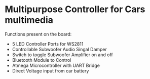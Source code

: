 # Multipurpose Controller for Cars multimedia

Functions present on the board: 

- 5 LED Controller Ports for WS2811
- Controllable Subwoofer Audio Singal Damper
- Switch to toggle Subwoofer Amplifier on and off
- Bluetooth Module to Control
- Atmega Microcontroller with UART Bridge
- Direct Voltage input from car battery
